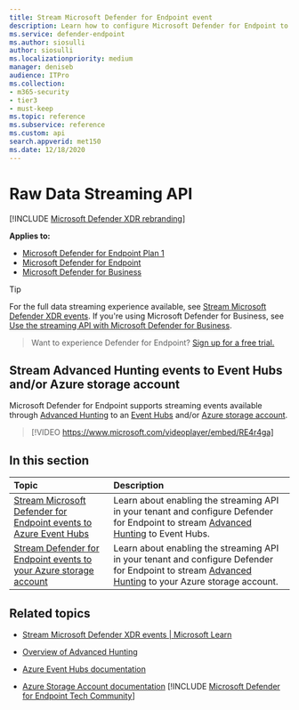 ```yaml
---
title: Stream Microsoft Defender for Endpoint event
description: Learn how to configure Microsoft Defender for Endpoint to stream Advanced Hunting events to Event Hubs or Azure storage account
ms.service: defender-endpoint
ms.author: siosulli
author: siosulli
ms.localizationpriority: medium
manager: deniseb
audience: ITPro
ms.collection: 
- m365-security
- tier3
- must-keep
ms.topic: reference
ms.subservice: reference
ms.custom: api
search.appverid: met150
ms.date: 12/18/2020
---
```


# Raw Data Streaming API

[!INCLUDE [Microsoft Defender XDR rebranding](../../includes/microsoft-defender.md)]

**Applies to:**

- [Microsoft Defender for Endpoint Plan 1](../microsoft-defender-endpoint.md)
- [Microsoft Defender for Endpoint](../microsoft-defender-endpoint.md)
- [Microsoft Defender for Business](/microsoft-365/security/defender-business)


> [!TIP]
> For the full data streaming experience available, see [Stream Microsoft Defender XDR events](/defender-xdr/streaming-api).
> If you're using Microsoft Defender for Business, see [Use the streaming API with Microsoft Defender for Business](/defender-business/mdb-streaming-api).

> Want to experience Defender for Endpoint? [Sign up for a free trial.](https://signup.microsoft.com/create-account/signup?products=7f379fee-c4f9-4278-b0a1-e4c8c2fcdf7e&ru=https://aka.ms/MDEp2OpenTrial?ocid=docs-wdatp-configuresiem-abovefoldlink)

## Stream Advanced Hunting events to Event Hubs and/or Azure storage account

Microsoft Defender for Endpoint supports streaming events available through [Advanced Hunting](/defender-xdr/advanced-hunting-overview) to an [Event Hubs](/azure/event-hubs/) and/or [Azure storage account](/azure/storage/common/storage-account-overview).

> [!VIDEO https://www.microsoft.com/videoplayer/embed/RE4r4ga]

## In this section

Topic|Description
:---|:---
[Stream Microsoft Defender for Endpoint events to Azure Event Hubs](raw-data-export-event-hub.md)|Learn about enabling the streaming API in your tenant and configure Defender for Endpoint to stream [Advanced Hunting](/defender-xdr/advanced-hunting-overview) to Event Hubs.
[Stream Defender for Endpoint events to your Azure storage account](raw-data-export-storage.md)|Learn about enabling the streaming API in your tenant and configure Defender for Endpoint to stream [Advanced Hunting](/defender-xdr/advanced-hunting-overview) to your Azure storage account.

## Related topics

- [Stream Microsoft Defender XDR events | Microsoft Learn](/defender-xdr/streaming-api)

- [Overview of Advanced Hunting](/defender-xdr/advanced-hunting-overview)
- [Azure Event Hubs documentation](/azure/event-hubs/)
- [Azure Storage Account documentation](/azure/storage/common/storage-account-overview)
[!INCLUDE [Microsoft Defender for Endpoint Tech Community](../../includes/defender-mde-techcommunity.md)]
